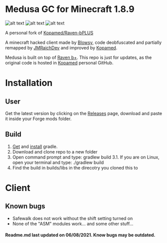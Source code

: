 # Medusa GC for Minecraft 1.8.9
![alt text](https://camo.githubusercontent.com/ea99080786042062be848bd3ac83ee914cb90b3eea73d3c4012e81a6b1f5a37b/68747470733a2f2f696d672e736869656c64732e696f2f6769746875622f6c6963656e73652f4b6f70616d65642f526176656e2d62504c5553) ![alt text](https://camo.githubusercontent.com/6eef31891e073312c38d536e93672754f73a07cd8b11d187eb4a5b143368e0bc/68747470733a2f2f696d672e736869656c64732e696f2f746f6b65692f6c696e65732f6769746875622f4b6f70616d65642f526176656e2d62504c55533f7374796c653d666c61742d737175617265) ![alt text](https://camo.githubusercontent.com/49b29197e2b4b615ec3fc9719a7898ef399be5df19ff35d0a430f417ed51fa4e/68747470733a2f2f696d672e736869656c64732e696f2f6769746875622f6c616e6775616765732f746f702f4b6f70616d65642f526176656e2d62504c5553)

A personal fork of [Kopamed/Raven-bPLUS](https://github.com/Kopamed/Raven-bPLUS)

A minecraft hacked client made by [Blowsy](https://www.youtube.com/c/blowsy/featured), code deobfuscated and partially remapped by [JMRaichDev](https://github.com/JMRaichDev) and improved by [Kopamed](https://github.com/Kopamed).<br>

Medusa is built on top of [Raven b+](https://github.com/Kopamed/Raven-bPLUS). This repo is just for updates, as the original code is hosted in [Kopamed](https://github.com/Kopamed) personal GitHub.

# Installation
## User
Get the latest version by clicking on the [Releases](https://github.com/noxito/Medusa/releases) page, download and paste it inside your Forge mods folder.

## Build
1. [Get](https://gradle.org/next-steps/?version=2.7&format=bin) and [install](https://docs.gradle.org/current/userguide/installation.html) gradle.
2. Download and clone repo to a new folder
3. Open command prompt and type: gradlew build
3.1. If you are on Linux, open your terminal and type: ./gradlew build
4. Find the build in builds/libs in the direcotry you cloned this to

# Client
## Known bugs
 - Safewalk does not work without the shift setting turned on
 - None of the "ASM" modules work... and some other stuff...


#### Readme.md last updated on 06/08/2021. Know bugs may be outdated.
